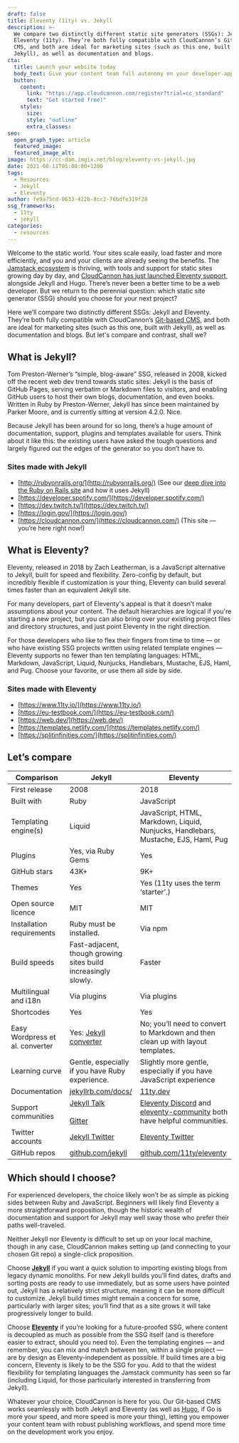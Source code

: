 ```yaml
---
draft: false
title: Eleventy (11ty) vs. Jekyll
description: >-
  We compare two distinctly different static site generators (SSGs): Jekyll and
  Eleventy (11ty). They’re both fully compatible with CloudCannon’s Git-based
  CMS, and both are ideal for marketing sites (such as this one, built with
  Jekyll), as well as documentation and blogs.
cta:
  title: Launch your website today
  body_text: Give your content team full autonomy on your developer-approved tech stack with CloudCannon.
  button:
    content: 
      link: "https://app.cloudcannon.com/register?trial=cc_standard"
      text: "Get started free!"
    styles:
      size:
      style: "outline"
      extra_classes:
seo:
  open_graph_type: article
  featured_image:
  featured_image_alt:
image: https://cc-dam.imgix.net/blog/eleventy-vs-jekyll.jpg
date: 2021-08-11T05:00:00+1200
tags:
  - Resources
  - Jekyll
  - Eleventy
author: fe9a75cd-0633-422b-8cc2-76bdfe319f28
ssg_frameworks:
  - 11ty
  - jekyll
categories:
  - resources
---
```

Welcome to the static world. Your sites scale easily, load faster and more efficiently, and you and your clients are already seeing the benefits. The [Jamstack ecosystem](https://cloudcannon.com/community/jamstack-ecosystem/) is thriving, with tools and support for static sites growing day by day, and [CloudCannon has just launched Eleventy support](https://cloudcannon.com/blog/eleventy-11ty-support-in-cloudcannon/), alongside Jekyll and Hugo. There’s never been a better time to be a web developer. But we return to the perennial question: which static site generator (SSG) should you choose for your next project?

Here we’ll compare two distinctly different SSGs: Jekyll and Eleventy. They’re both fully compatible with CloudCannon’s [Git-based CMS](https://cloudcannon.com/git-cms/), and both are ideal for marketing sites (such as this one, built with Jekyll), as well as documentation and blogs. But let's compare and contrast, shall we?

## **What is Jekyll?**

Tom Preston-Werner’s “simple, blog-aware” SSG, released in 2008, kicked off the recent web dev trend towards static sites: Jekyll is the basis of GitHub Pages, serving verbatim or Markdown files to visitors, and enabling GitHub users to host their own blogs, documentation, and even books. Written in Ruby by Preston-Werner, Jekyll has since been maintained by Parker Moore, and is currently sitting at version 4.2.0. Nice.

Because Jekyll has been around for so long, there’s a huge amount of documentation, support, plugins and templates available for users. Think about it like this: the existing users have asked the tough questions and largely figured out the edges of the generator so you don’t have to.

### Sites made with Jekyll

* [http://rubyonrails.org/](http://rubyonrails.org/) (See our [deep dive into the Ruby on Rails site](https://cloudcannon.com/community/showcases/ruby-on-rails/) and how it uses Jekyll)
* [https://developer.spotify.com/](https://developer.spotify.com/)
* [https://dev.twitch.tv/](https://dev.twitch.tv/)
* [https://login.gov/](https://login.gov/)
* [https://cloudcannon.com/](https://cloudcannon.com/) (This site — you’re here right now\!)

## **What is Eleventy?**

Eleventy, released in 2018 by Zach Leatherman, is a JavaScript alternative to Jekyll, built for speed and flexibility. Zero-config by default, but incredibly flexible if customization is your thing, Eleventy can build several times faster than an equivalent Jekyll site.

For many developers, part of Eleventy's appeal is that it doesn’t make assumptions about your content. The default hierarchies are logical if you're starting a new project, but you can also bring over your existing project files and directory structures, and just point Eleventy in the right direction.

For those developers who like to flex their fingers from time to time — or who have existing SSG projects written using related template engines — Eleventy supports no fewer than ten templating languages: HTML, Markdown, JavaScript, Liquid, Nunjucks, Handlebars, Mustache, EJS, Haml, and Pug. Choose your favorite, or use them all side by side.

### Sites made with Eleventy

* [https://www.11ty.io/](https://www.11ty.io/)
* [https://eu-testbook.com/](https://eu-testbook.com/)
* [https://web.dev/](https://web.dev/)
* [https://templates.netlify.com/](https://templates.netlify.com/)
* [https://splitinfinities.com/](https://splitinfinities.com/)

## **Let’s compare**

| Comparison  | Jekyll  | Eleventy |
| --- | --- | --- |
| First release  | 2008  | 2018 |
| Built with  | Ruby  | JavaScript |
| Templating engine(s)  | Liquid  | JavaScript, HTML, Markdown, Liquid, Nunjucks, Handlebars, Mustache, EJS, Haml, Pug |
| Plugins  | Yes, via Ruby Gems  | Yes |
| GitHub stars  | 43K+  | 9K+ |
| Themes  | Yes  | Yes (11ty uses the term ‘starter’.) |
| Open source licence  | MIT  | MIT |
| Installation requirements  | Ruby must be installed.  | Via npm |
| Build speeds  | Fast-adjacent, though growing sites build increasingly slowly.  | Faster |
| Multilingual and i18n  | Via plugins  | Via plugins |
| Shortcodes  | Yes  | Yes |
| Easy Wordpress et al. converter  | Yes: [Jekyll converter](https://import.jekyllrb.com/)  | No; you’ll need to convert to Markdown and then clean up with layout templates. |
| Learning curve  | Gentle, especially if you have Ruby experience.  | Slightly more gentle, especially if you have JavaScript experience |
| Documentation  | [jekyllrb.com/docs/](https://jekyllrb.com/docs/)  | [11ty.dev](http://11ty.dev/) |
| Support communities  | [Jekyll Talk](https://talk.jekyllrb.com/) <br><br>[Gitter](https://gitter.im/jekyll/jekyll)  | [Eleventy Discord](https://discord.gg/GBkBy9u) and [eleventy-community](https://github.com/11ty/eleventy-community) both have helpful communities. |
| Twitter accounts  | [Jekyll Twitter](https://twitter.com/jekyllrb)  | [Eleventy Twitter](https://twitter.com/eleven_ty) |
| GitHub repos  | [github.com/jekyll](https://github.com/jekyll)  | [github.com/11ty/eleventy](https://github.com/11ty/eleventy/) |

## **Which should I choose?**

For experienced developers, the choice likely won’t be as simple as picking sides between Ruby and JavaScript. Beginners will likely find Eleventy a more straightforward proposition, though the historic wealth of documentation and support for Jekyll may well sway those who prefer their paths well-traveled.

Neither Jekyll nor Eleventy is difficult to set up on your local machine, though in any case, CloudCannon makes setting up (and connecting to your chosen Git repo) a single-click proposition.

Choose **[Jekyll](https://cloudcannon.com/jekyll-cms/)** if you want a quick solution to importing existing blogs from legacy dynamic monoliths. For new Jekyll builds you’ll find dates, drafts and sorting posts are ready to use immediately, but as some users have pointed out, Jekyll has a relatively strict structure, meaning it can be more difficult to customize. Jekyll build times might remain a concern for some, particularly with larger sites; you’ll find that as a site grows it will take progressively longer to build.

Choose **[Eleventy](https://cloudcannon.com/eleventy-cms/)** if you’re looking for a future-proofed SSG, where content is decoupled as much as possible from the SSG itself (and is therefore easier to extract, should you need to). Even the templating engines — and remember, you can mix and match between ten, within a single project — are by design as Eleventy-independent as possible. If build times are a big concern, Eleventy is likely to be the SSG for you. Add to that the widest flexibility for templating languages the Jamstack community has seen so far (including Liquid, for those particularly interested in transferring from Jekyll).

Whatever your choice, CloudCannon is here for you. Our Git-based CMS works seamlessly with both Jekyll and Eleventy (as well as [Hugo](https://cloudcannon.com/hugo-cms/), if Go is more your speed, and more speed is more your thing), letting you empower your content team with robust publishing workflows, and spend more time on the development work you enjoy.
